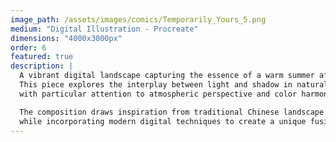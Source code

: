 ```yaml
---
image_path: /assets/images/comics/Temporarily_Yours_5.png
medium: "Digital Illustration - Procreate"
dimensions: "4000x3000px"
order: 6
featured: true
description: |
  A vibrant digital landscape capturing the essence of a warm summer afternoon. 
  This piece explores the interplay between light and shadow in natural settings, 
  with particular attention to atmospheric perspective and color harmony.

  The composition draws inspiration from traditional Chinese landscape painting, 
  while incorporating modern digital techniques to create a unique fusion of styles.
---
```



